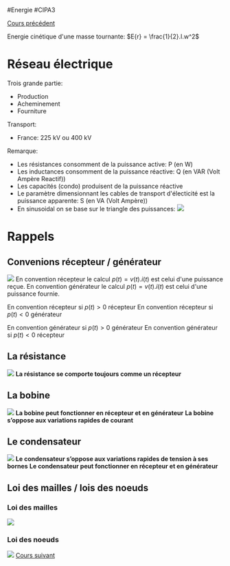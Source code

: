 #Energie #CIPA3 

[Cours précédent](Energie%20Cours%202.md)

Energie cinétique d'une masse tournante: $E{r} = \frac{1}{2}.I.w^2$

# Réseau électrique
Trois grande partie: 
- Production
- Acheminement
- Fourniture

Transport:
- France: 225 kV ou 400 kV

Remarque:
- Les résistances consomment de la puissance active: P (en W)
- Les inductances consomment de la puissance réactive: Q (en VAR (Volt Ampère Reactif))
- Les capacités (condo) produisent de la puissance réactive
- Le paramètre dimensionnant les cables de transport d'électicité est la puissance apparente: S (en VA (Volt Ampère))
- En sinusoidal on se base sur le triangle des puissances:
![](https://i0.wp.com/www.lokelect-engineering.com/wp-content/uploads/2021/02/triangle-des-puissances.jpg?resize=579%2C381&ssl=1)

# Rappels
## Convenions récepteur / générateur
![](https://encrypted-tbn0.gstatic.com/images?q=tbn:ANd9GcRaswJYuUxjKaeEcIDYWbaOqSamAGQROIr2kQ&s)
En convention récepteur le calcul $p(t) = v(t).i(t)$ est celui d'une puissance reçue.
En convention générateur le calcul $p(t) = v(t).i(t)$ est celui d'une puissance fournie.

En convention récepteur si $p(t) > 0$ récepteur
En convention récepteur si $p(t) < 0$ générateur

En convention générateur si $p(t) > 0$ générateur
En convention générateur si $p(t) < 0$ récepteur

## La résistance
![](https://cdn.breizhhardware.fr/FAKA3/PAkOCURe56.png/raw)
**La résistance se comporte toujours comme un récepteur**
## La bobine
![](https://cdn.breizhhardware.fr/FAKA3/sEKotUsA23.png/raw)
**La bobine peut fonctionner en récepteur et en générateur**
**La bobine s’oppose aux variations rapides de courant**
## Le condensateur
![](https://cdn.breizhhardware.fr/FAKA3/yaFEREre86.png/raw)
**Le condensateur s’oppose aux variations rapides de tension à ses bornes**
**Le condensateur peut fonctionner en récepteur et en générateur**
## Loi des mailles / lois des noeuds
### Loi des mailles
![](https://encrypted-tbn0.gstatic.com/images?q=tbn:ANd9GcSjw2PBX74EWoji9vGMuPCgHMvZAs4M5LHOYA&s)
### Loi des noeuds
![](https://upload.wikimedia.org/wikipedia/commons/thumb/f/f2/Kirchhoff%27s_Current_Law.svg/250px-Kirchhoff%27s_Current_Law.svg.png)
[Cours suivant](Energie%20Cours%204.md)
